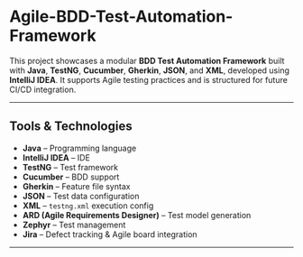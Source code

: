 # Agile-BDD-Test-Automation-Framework

This project showcases a modular **BDD Test Automation Framework** built with **Java**, **TestNG**, **Cucumber**, **Gherkin**, **JSON**, and **XML**, developed using **IntelliJ IDEA**. It supports Agile testing practices and is structured for future CI/CD integration.

---

## Tools & Technologies

- **Java** – Programming language
- **IntelliJ IDEA** – IDE
- **TestNG** – Test framework
- **Cucumber** – BDD support
- **Gherkin** – Feature file syntax
- **JSON** – Test data configuration
- **XML** – `testng.xml` execution config
- **ARD (Agile Requirements Designer)** – Test model generation
- **Zephyr** – Test management
- **Jira** – Defect tracking & Agile board integration

---
